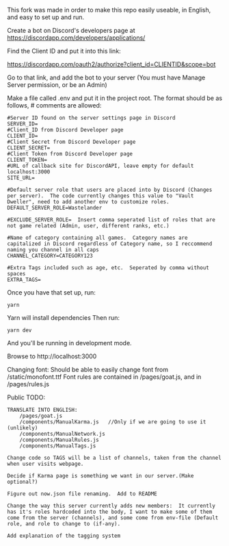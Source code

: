 This fork was made in order to make this repo easily useable, in English, and easy to set up and run.


Create a bot on Discord's developers page at https://discordapp.com/developers/applications/

Find the Client ID and put it into this link:

https://discordapp.com/oauth2/authorize?client_id=CLIENTID&scope=bot

Go to that link, and add the bot to your server (You must have Manage Server permission, or be an Admin)

Make a file called .env and put it in the project root. The format should be as follows, # comments are allowed:

    #Server ID found on the server settings page in Discord
    SERVER_ID=
    #Client_ID from Discord Developer page
    CLIENT_ID=
    #Client Secret from Discord Developer page
    CLIENT_SECRET=
    #Client Token from Discord Developer page
    CLIENT_TOKEN=
    #URL of callback site for DiscordAPI, leave empty for default localhost:3000
    SITE_URL=

	#Default server role that users are placed into by Discord (Changes per server).  The code currently changes this value to "Vault Dweller", need to add another env to customize roles.
	DEFAULT_SERVER_ROLE=Wastelander

	#EXCLUDE_SERVER_ROLE=  Insert comma seperated list of roles that are not game related (Admin, user, different ranks, etc.)

	#Name of category containing all games.  Category names are capitalized in Discord regardless of Category name, so I reccommend naming you channel in all caps
	CHANNEL_CATEGORY=CATEGORY123

	#Extra Tags included such as age, etc.  Seperated by comma without spaces
	EXTRA_TAGS=
    
Once you have that set up, run:

    yarn

Yarn will install dependencies
Then run:

    yarn dev

And you'll be running in development mode.

Browse to http://localhost:3000

Changing font:
Should be able to easily change font from /static/monofont.ttf
Font rules are contained in /pages/goat.js, and in /pages/rules.js

Public TODO:

    TRANSLATE INTO ENGLISH:
        /pages/goat.js
        /components/ManualKarma.js   //Only if we are going to use it (unlikely)
        /components/ManualNetwork.js
        /components/ManualRules.js
        /components/ManualTags.js
    
    Change code so TAGS will be a list of channels, taken from the channel when user visits webpage.
    
    Decide if Karma page is something we want in our server.(Make optional?)
    
    Figure out now.json file renaming.  Add to README
    
    Change the way this server currently adds new members:  It currently has it's roles hardcoded into the body, I want to make some of them come from the server (channels), and some come from env-file (Default role, and role to change to (if-any).
	
	Add explanation of the tagging system